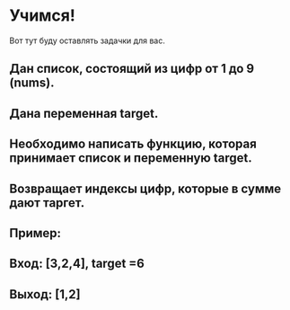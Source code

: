 # Учимся!
Вот тут буду оставлять задачки для вас.

## Дан список, состоящий из цифр от 1 до 9 (nums).
## Дана переменная target. 
## Необходимо написать функцию, которая принимает список и переменную target. 
## Возвращает индексы цифр, которые в сумме дают таргет.

## Пример:

## Вход: [3,2,4], target =6
## Выход: [1,2]
